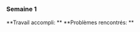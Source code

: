 <!-- | jour | commentaire |
| --- | --- |
| 26.02.18 | Création de la classe Vecteur avec les méthodes *augmente*, *set_coord*, *affiche* et *compare*. | -->
#
### Semaine 1
**Travail accompli: **
**Problèmes rencontrés: **
